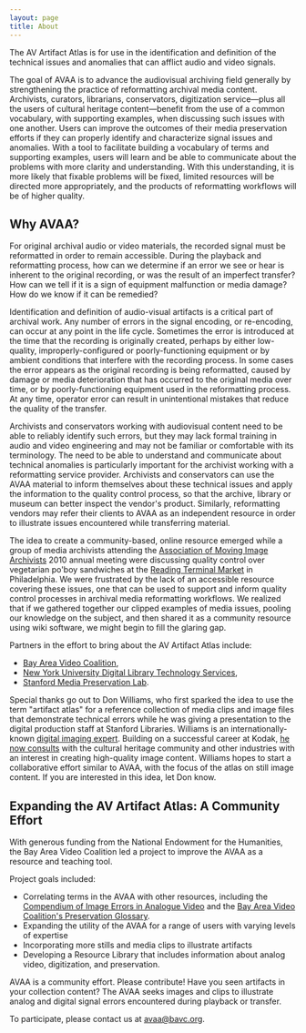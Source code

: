 ```yaml
---
layout: page
title: About
---
```


The AV Artifact Atlas is for use in the identification and definition of the technical issues and anomalies that can afflict audio and video signals.  

The goal of AVAA is to advance the audiovisual archiving field generally by strengthening the practice of reformatting archival media content. Archivists, curators, librarians, conservators, digitization service—plus all the users of cultural heritage content—benefit from the use of a common vocabulary, with supporting examples, when discussing such issues with one another. Users can improve the outcomes of their media preservation efforts if they can properly identify and characterize signal issues and anomalies. With a tool to facilitate building a vocabulary of terms and supporting examples, users will learn and be able to communicate about the problems with more clarity and understanding. With this understanding, it is more likely that fixable problems will be fixed, limited resources will be directed more appropriately, and the products of reformatting workflows will be of higher quality.


## Why AVAA?

For original archival audio or video materials, the recorded signal must be reformatted in order to remain accessible. During the playback and reformatting process, how can we determine if an error we see or hear is inherent to the original recording, or was the result of an imperfect transfer? How can we tell if it is a sign of equipment malfunction or media damage? How do we know if it can be remedied?  

Identification and definition of audio-visual artifacts is a critical part of archival work. Any number of errors in the signal encoding, or re-encoding, can occur at any point in the life cycle. Sometimes the error is introduced at the time that the recording is originally created, perhaps by either low-quality, improperly-configured or poorly-functioning equipment or by ambient conditions that interfere with the recording process. In some cases the error appears as the original recording is being reformatted, caused by damage or media deterioration that has occurred to the original media over time, or by poorly-functioning equipment used in the reformatting process. At any time, operator error can result in unintentional mistakes that reduce the quality of the transfer.

Archivists and conservators working with audiovisual content need to be able to reliably identify such errors, but they may lack formal training in audio and video engineering and may not be familiar or comfortable with its terminology. The need to be able to understand and communicate about technical anomalies is particularly important for the archivist working with a reformatting service provider. Archivists and conservators can use the AVAA material to inform themselves about these technical issues and apply the information to the quality control process, so that the archive, library or museum can better inspect the vendor's product. Similarly, reformatting vendors may refer their clients to AVAA as an independent resource in order to illustrate issues encountered while transferring material.

The idea to create a community-based, online resource emerged while a group of media archivists attending the [Association of Moving Image Archivists](http://www.amianet.org/) 2010 annual meeting were discussing quality control over vegetarian po'boy sandwiches at the [Reading Terminal Market](http://www.readingterminalmarket.org/) in Philadelphia. We were frustrated by the lack of an accessible resource covering these issues, one that can be used to support and inform quality control processes in archival media reformatting workflows. We realized that if we gathered together our clipped examples of media issues, pooling our knowledge on the subject, and then shared it as a community resource using wiki software, we might begin to fill the glaring gap.

Partners in the effort to bring about the AV Artifact Atlas include:

* [Bay Area Video Coalition](http://bavc.org/preservation),
* [New York University Digital Library Technology Services](http://dlib.nyu.edu/dlts/),
* [Stanford Media Preservation Lab](http://library.stanford.edu/research/digitization-services/labs/stanford-media-preservation-lab).

Special thanks go out to Don Williams, who first sparked the idea to use the term "artifact atlas" for a reference collection of media clips and image files that demonstrate technical errors while he was giving a presentation to the digital production staff at Stanford Libraries. Williams is an internationally-known [digital imaging expert](http://www.imagescienceassociates.com/mm5/merchant.mvc?Screen=PAPERS&Store_Code=ISA001). Building on a successful career at Kodak, [he now consults](http://www.imagescienceassociates.com/) with the cultural heritage community and other industries with an interest in creating high-quality image content. Williams hopes to start a collaborative effort similar to AVAA, with the focus of the atlas on still image content. If you are interested in this idea, let Don know.

## Expanding the AV Artifact Atlas: A Community Effort

With generous funding from the National Endowment for the Humanities, the Bay Area Video Coalition led a project to improve the AVAA as a resource and teaching tool.

Project goals included:
* Correlating terms in the AVAA with other resources, including the [Compendium of Image Errors in Analogue Video](http://press.uchicago.edu/ucp/books/book/distributed/C/bo16943593.html) and the [Bay Area Video Coalition's Preservation Glossary](http://www.bavc.org/preservation/resources/preservation-glossary).
* Expanding the utility of the AVAA for a range of users with varying levels of expertise
* Incorporating more stills and media clips to illustrate artifacts
* Developing a Resource Library that includes information about analog video, digitization, and preservation.

AVAA is a community effort. Please contribute! Have you seen artifacts in your collection content? The AVAA seeks images and clips to illustrate analog and digital signal errors encountered during playback or transfer.

To participate, please contact us at avaa@bavc.org.
